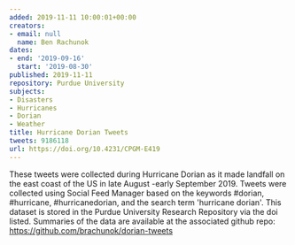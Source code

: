 ```yaml
---
added: 2019-11-11 10:00:01+00:00
creators:
- email: null
  name: Ben Rachunok
dates:
- end: '2019-09-16'
  start: '2019-08-30'
published: 2019-11-11
repository: Purdue University
subjects:
- Disasters
- Hurricanes
- Dorian
- Weather
title: Hurricane Dorian Tweets
tweets: 9186118
url: https://doi.org/10.4231/CPGM-E419
---
```


These tweets were collected during Hurricane Dorian as it made landfall on the east coast of the US in late August -early September 2019. Tweets were collected using Social Feed Manager based on the keywords #dorian, #hurricane, #hurricanedorian, and the search term 'hurricane dorian'. This dataset is stored in the Purdue University Research Repository via the doi listed. Summaries of the data are available at  the associated github repo: https://github.com/brachunok/dorian-tweets
